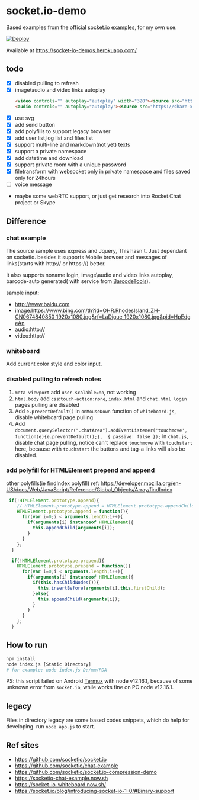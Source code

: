 # socket.io-demo

Based examples from the official [socket.io examples](https://github.com/socketio/socket.io/tree/master/examples), for my own use.

[![Deploy](https://www.herokucdn.com/deploy/button.png)](https://heroku.com/deploy?template=https://github.com/shanquan/socket.io-demo)

Available at <https://socket-io-demos.herokuapp.com/>

## todo
- [x] disabled pulling to refresh
- [x] image\audio and video links autoplay
  ```markdown
  <video controls="" autoplay="autoplay" width="320"><source src="https://share-xxx.cos.ap-guangzhou.myqcloud.com/video/sunshine.mp4" type="video/mp4"></video>
  <audio controls="" autoplay="autoplay"><source src="https://share-xxx.cos.ap-guangzhou.myqcloud.com/audio/%E6%82%AF%E5%86%9C.mp3"></audio>
  ```
- [x] use svg
- [x] add send button
- [x] add polyfills to support legacy browser
- [x] add user list,log list and files list
- [x] support multi-line and markdown(not yet) texts
- [x] support a private namespace
- [x] add datetime and download
- [x] support private room with a unique password
- [x] filetransform with websocket only in private namespace and files saved only for 24hours
- [ ] voice message
- maybe some webRTC support, or just get research into Rocket.Chat project or Skype

## Difference

### chat example
The source sample uses express and Jquery, This hasn't. Just dependant on socketio. besides it supports Mobile browser and messages of links(starts with http:// or https://) better.

It also supports noname login, image\audio and video links autoplay, barcode-auto generated( with service from [BarcodeTools](http://generator.barcodetools.com/)).

sample input:
- http://www.baidu.com
- image:https://www.bing.com/th?id=OHR.RhodesIsland_ZH-CN0674840850_1920x1080.jpg&rf=LaDigue_1920x1080.jpg&pid=HpEdgeAn
- audio:http://
- video:http://

### whiteboard
Add current color style and color input.

### disabled pulling to refresh notes
1. `meta viewport` add `user-scalable=no`, not working
2. `html,body` add `css`:`touch-action:none`, `index.html` and `chat.html login` pages pulling are disabled
3. Add `e.preventDefault()` in `onMouseDown` function of `whiteboard.js`, disable whiteboard page pulling
4. Add `document.querySelector(".chatArea").addEventListener('touchmove', function(e){e.preventDefault();},  { passive: false });` in `chat.js`, disable chat page pulling, notice can't replace `touchmove` with `touchstart` here, because with `touchstart` the buttons and tag-a links will also be disabled. 

### add polyfill for HTMLElement prepend and append

other polyfills(ie findIndex polyfill) ref: https://developer.mozilla.org/en-US/docs/Web/JavaScript/Reference/Global_Objects/Array/findIndex
```js
 if(!HTMLElement.prototype.append){
    // HTMLElement.prototype.append = HTMLElement.prototype.appendChild;
    HTMLElement.prototype.append = function(){
      for(var i=0;i < arguments.length;i++){
        if(arguments[i] instanceof HTMLElement){
          this.appendChild(arguments[i]);
        }
      }
    };
  }

  if(!HTMLElement.prototype.prepend){
    HTMLElement.prototype.prepend = function(){
      for(var i=0;i < arguments.length;i++){
        if(arguments[i] instanceof HTMLElement){
          if(this.hasChildNodes()){
            this.insertBefore(arguments[i],this.firstChild);
          }else{
            this.appendChild(arguments[i]);
          }
        }
      }
    };
  }
```

## How to run
```bash
npm install
node index.js [Static Directory]
# for example: node index.js D:/mm/PDA
```

PS: this script failed on Android [Termux](https://termux.com/) with node v12.16.1, because of some unknown error from `socket.io`, while works fine on PC node v12.16.1.

## legacy
Files in directory legacy are some based codes snippets, which do help for developing. run `node app.js` to start.

## Ref sites
- <https://github.com/socketio/socket.io>
- <https://github.com/socketio/chat-example>
- <https://github.com/socketio/socket.io-compression-demo>
- <https://socketio-chat-example.now.sh>
- <https://socket-io-whiteboard.now.sh/>
- <https://socket.io/blog/introducing-socket-io-1-0/#Binary-support>